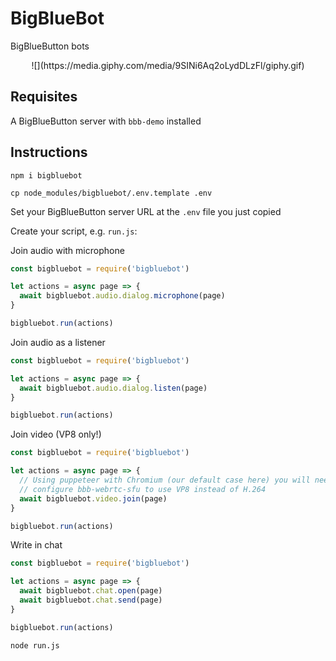 # BigBlueBot

BigBlueButton bots

<p style="text-align: center;">
![](https://media.giphy.com/media/9SINi6Aq2oLydDLzFl/giphy.gif)
</p>

## Requisites

A BigBlueButton server with `bbb-demo` installed

## Instructions

`npm i bigbluebot`

`cp node_modules/bigbluebot/.env.template .env`

Set your BigBlueButton server URL at the `.env` file you just copied

Create your script, e.g. `run.js`:

Join audio with microphone

```js
const bigbluebot = require('bigbluebot')

let actions = async page => {
  await bigbluebot.audio.dialog.microphone(page)
}

bigbluebot.run(actions)
```

Join audio as a listener

```js
const bigbluebot = require('bigbluebot')

let actions = async page => {
  await bigbluebot.audio.dialog.listen(page)
}

bigbluebot.run(actions)
```

Join video (VP8 only!)

```js
const bigbluebot = require('bigbluebot')

let actions = async page => {
  // Using puppeteer with Chromium (our default case here) you will need to
  // configure bbb-webrtc-sfu to use VP8 instead of H.264
  await bigbluebot.video.join(page)
}

bigbluebot.run(actions)
```

Write in chat

```js
const bigbluebot = require('bigbluebot')

let actions = async page => {
  await bigbluebot.chat.open(page)
  await bigbluebot.chat.send(page)
}

bigbluebot.run(actions)
```

`node run.js`
